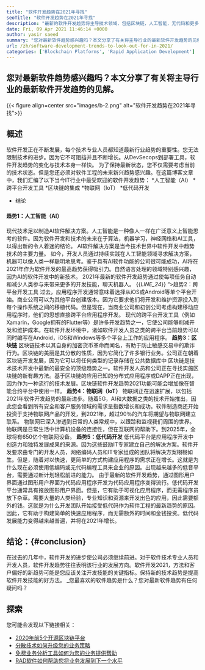 ```yaml
---
title: "软件开发趋势在2021年寻找" 
seoTitle: "软件开发趋势在2021年寻找" 
description: "最新的软件开发趋势将主导技术领域，包括区块链，人工智能，无代码和更多新颖趋势。" 
date: Fri, 09 Apr 2021 11:46:14 +0000
author: yasir saeed
summary: "您对最新软件趋势感兴趣吗？本文分享了有关将主导行业的最新软件开发趋势的见解。" 
url: /zh/software-development-trends-to-look-out-for-in-2021/
categories: ['Blockchain Platforms', 'Rapid Application Development']
---
```


## 您对最新软件趋势感兴趣吗？本文分享了有关将主导行业的最新软件开发趋势的见解。

{{< figure align=center src="images/b-2.png" alt="软件开发趋势在2021年寻找">}}


## **概述**
软件开发正在不断发展，每个技术专业人员都知道最新行业趋势的重要性。您无法限制技术的进步。因为它不可阻挡并且不断增长。从DevSecops到部署工具，软件开发趋势的变化与技术本身一样快。
为了保持最新状态，您不仅需要考虑当前的技术状态。但是您还必须对软件工程的未来新兴趋势感兴趣。在这篇博客文章中，我们汇编了以下当今IT行业中最受欢迎的软件开发趋势：
  *人工智能（AI）
  *跨平台开发工具
  *区块链的集成
  *物联网（IoT）
  *低代码开发
  * 结论

#### **趋势1：人工智能（AI）**
现代技术足以制造AI软件解决方案。人工智能是一种像人一样在广泛意义上智能思考的软件。因为软件开发和技术的未来在于算法，机器学习，神经网络和AI工具，以得出新的令人着迷的结论。 AI软件解决方案是当今技术世界中软件开发中趋势技术的主要力量。
如今，开发人员通过持续实践在人工智能领域寻求解决方案，机器可以像人类一样聪明地思考。鉴于具有AI软件功能的公司很可能成功，AI将在2021年作为软件开发的最高趋势获得吸引力。自然语言处理的领域特别感兴趣，因为AI的软件开发中的新技术。 2021年最新的软件开发趋势通过使每项任务自动和减少人类参与来带来更多的开发技能，聊天机器人。
{{_LINE_24_}}
“>趋势2：跨平台开发工具
过去，应用程序开发通常意味着选择从iOS或Android等单个平台开始。商业公司可以为其他平台创建版本。因为它要求他们将开发和维护资源投入到每个操作系统之间的移植代码。但是现在，当商业公司和初创公司考虑构建移动应用程序时，他们的思想直接跨平台应用程序开发。
现代的跨平台开发工具（例如Xamarin，Google拥有的Flutter等）是许多开发趋势之一，它使公司能够削减开发和维护成本。在软件开发环境中，诸如软件开发人员之类的跨平台当前趋势可以同时编写在Android，iOS和Windows等多个平台上工作的应用程序。
**趋势3：区块链**
区块链技术以其自身的加密货币革命而闻名，有助于防止敏感交易中的欺诈行为。区块链的美丽是其分散的性质，因为它简化了许多银行业务。公司正在朝着区块链开发发展，因为它可以将任何类型的记录存储在公共数据库中
区块链是技术技术开发中最新的最安全的顶级趋势之一。软件开发人员和公司正在寻找实施区块链的新有趣方法。基于区块链的应用已知的分布式应用程序或DAPP正在出现，因为作为一种流行的技术发展。区块链软件开发趋势2021功能可能会增加像在智能合约平台中使用一样。
**趋势4：物联网（IoT）**
物联网正在迅速扩展，以包括2021年软件开发趋势的最新进步。随着5G，AI和大数据之类的技术开始推出，因此您会看到所有安全和客户服务领域的需求呈指数增长和成功。软件制造商还开始投资于支持物联网产品的开发，到2021年，超过90％的汽车将期望与物联网建立联系。
物联网已深入渗透到日常的人类常规中，以跟踪和监视我们周围的世界。物联网是日常生活中计算机设备的连接性，但在互联网的帮助下。到2025年，全球将有650亿个物联网设备。
**趋势5：低代码开发**
低代码平台是应用程序开发中创造力和独特发展成果的来源。因为这些鼓励IT专家建立自己的解决方案。软件开发要求由专门的开发人员，网络编码人员和IT专家组成的团队将解决方案栩栩如生。但是，随着对以快速，更简单的方式构建应用程序的需求正在增长。这就是为什么现在必须使用低编码或无代码编程工具来企业的原因。出现越来越多的低音平台，需要通过新计划轻松前进的能力。
由于最新的软件开发趋势，通过图形用户界面通过图形用户界面为代码应用程序开发为代码应用程序变得流行。低代码开发平台通常具有拖放图形用户界面。但是，它有助于可视化应用程序，而无需程序员放下杂草。需要大量的人类经验，专业知识和资源来开发出色的应用，因此需要额外的钱。这就是为什么开发团队开始接受低代码作为软件工程的最新趋势的原因。因此，它有助于构建简单的快速应用程序，而无需额外的时间和金钱投资。低代码发展能力变得越来越普遍，并将在2021年增长。

## **结论**：{#conclusion}
在过去的几年中，软件开发的进步使公司必须继续前进。对于软件技术专业人员和开发人员，软件开发趋势往往表明该行业的发展方向。软件开发2021，方法和客户偏好的新趋势可能是您应该关注开发技能的关键指标。保持新的技术趋势是提高软件开发技能的好方法。
_您最喜欢的软件趋势是什么？您对最新软件趋势有任何疑问吗？

## 探索
您可能会发现以下链接相关：
  * [2020年前5个开源区块链平台][2]
  * [分散技术如何升级您的业务策略][3]
  * [免费业务分析工具如何为您的业务提供帮助][4]
  * [RAD软件如何帮助您将业务发展到下一个水平][5]

  
[1]: mailto:yasir.saeed@aspose.com
[2]: https://blog.containerize.com/blockchain-platforms/top-5-open-source-blockchain-platforms-in-2020/
[3]: https://blog.containerize.com/2020/11/27/how-decentralized-technology-upgrades-your-business-strategy/
[4]: https://blog.containerize.com/2021/03/12/how-free-business-analytics-tools-assist-your-business/
[5]: https://blog.containerize.com/rapid-application-development/rapid-application-development-software-for-business-rad/
